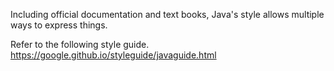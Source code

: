 Including official documentation and text books, Java's style allows multiple ways to express things.

Refer to the following style guide.
https://google.github.io/styleguide/javaguide.html

